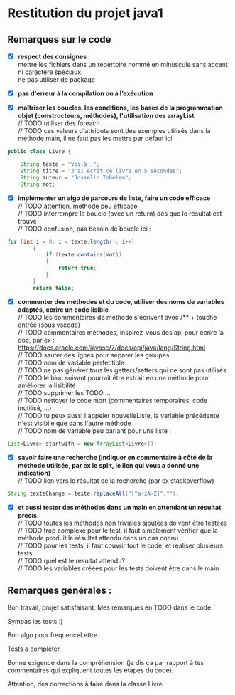 # Restitution du projet java1

## Remarques sur le code
- [X] **respect des consignes**   
mettre les fichiers dans un répertoire nommé en minuscule sans accent ni caractère spéciaux.   
ne pas utiliser de package


- [X] **pas d'erreur à la compilation ou à l’exécution**

- [X] **maîtriser les boucles, les conditions, les bases de la programmation objet (constructeurs, méthodes), l'utilisation des arrayList**   
// TODO utiliser des foreach   
// TODO ces valeurs d'attributs sont des exemples utilisés dans la méthode main, il ne faut pas les mettre par défaut ici   
```java
public class Livre {

    String texte = "Voilà .";
    String titre = "J'ai écrit ce livre en 5 secondes";
    String auteur = "Josselin Tobelem";
    String mot;
```

- [X] **implémenter un algo de parcours de liste, faire un code efficace**   
// TODO attention, méthode peu efficace  
// TODO interrompre la boucle (avec un return) dès que le résultat est trouvé  
// TODO confusion, pas besoin de boucle ici :
```java
for (int i = 0; i < texte.length(); i++)
        {
            if (texte.contains(mot))
            {
                return true;
            }            
        }
        return false;
```


- [x] **commenter des méthodes et du code, utiliser des noms de variables adaptés, écrire un code lisible**   
// TODO les commentaires de méthode s'écrivent avec /** + touche entrée (sous vscode)   
// TODO commentaires méthodes, inspirez-vous des api pour écrire la doc, par ex : https://docs.oracle.com/javase/7/docs/api/java/lang/String.html  
// TODO sauter des lignes pour séparer les groupes   
// TODO nom de variable perfectible   
// TODO ne pas générer tous les getters/setters qui ne sont pas utilisés   
// TODO le bloc suivant pourrait être extrait en une méthode pour améliorer la lisibilité   
// TODO supprimer les TODO ...   
// TODO nettoyer le code mort (commentaires temporaires, code inutilisé, ...)  
// TODO tu peux aussi l'appeler nouvelleListe, la variable précédente n'est visibile que dans l'autre méthode  
// TODO nom de variable peu parlant pour une liste :
```java
List<Livre> startwith = new ArrayList<Livre>();
```

- [X] **savoir faire une recherche (indiquer en commentaire à côté de la méthode utilisée, par ex le split, le lien qui vous a donné une indication)**   
// TODO lien vers le résultat de la recherche (par ex stackoverflow)
```java
String texteChange = texte.replaceAll("[^a-zA-Z]","");
```

- [X] **et aussi tester des méthodes dans un main en attendant un résultat précis.**   
// TODO toutes les méthodes non triviales ajoutées doivent être testées   
// TODO trop complexe pour le test, il faut simplement vérifier que la méthode produit le résultat attendu dans un cas connu   
// TODO pour les tests, il faut couvrir tout le code, et réaliser plusieurs tests   
// TODO quel est le résultat attendu?   
// TODO les variables créées pour les tests doivent être dans le main


## Remarques générales :
Bon travail, projet satisfaisant.
Mes remarques en TODO dans le code.

Sympas les tests :)

Bon algo pour frequenceLettre.

Tests à compléter.

Bonne exigence dans la compréhension (je dis ça par rapport à tes commentaires qui expliquent toutes les étapes du code).

Attention, des corrections à faire dans la classe Livre
